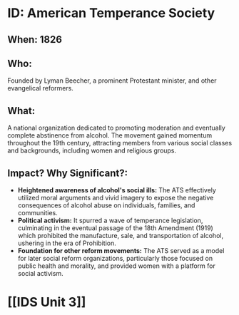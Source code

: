 # ID: American Temperance Society 
## When: 1826
## Who: 
Founded by Lyman Beecher, a prominent Protestant minister, and other evangelical reformers.
## What: 
A national organization dedicated to promoting moderation and eventually complete abstinence from alcohol. The movement gained momentum throughout the 19th century, attracting members from various social classes and backgrounds, including women and religious groups. 
## Impact? Why Significant?: 
- **Heightened awareness of alcohol's social ills:** The ATS effectively utilized moral arguments and vivid imagery to expose the negative consequences of alcohol abuse on individuals, families, and communities. 
- **Political activism:** It spurred a wave of temperance legislation, culminating in the eventual passage of the 18th Amendment (1919) which prohibited the manufacture, sale, and transportation of alcohol, ushering in the era of Prohibition.
- **Foundation for other reform movements:** The ATS served as a model for later social reform organizations, particularly those focused on public health and morality, and provided women with a platform for social activism. 

# [[IDS Unit 3]]